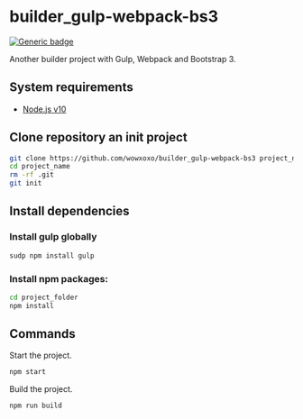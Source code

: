 # builder_gulp-webpack-bs3

[![Generic badge](https://img.shields.io/badge/version-2.1.0-<COLOR>.svg)](https://github.com/wowxoxo/builder_gulp-webpack-bs3)

Another builder project with Gulp, Webpack and Bootstrap 3.

## System requirements

- [Node.js v10](https://nodejs.org)

## Clone repository an init project

```Bash
git clone https://github.com/wowxoxo/builder_gulp-webpack-bs3 project_name
cd project_name
rm -rf .git
git init
```

## Install dependencies

### Install gulp globally

```Bash
sudp npm install gulp
```

### Install npm packages:

```Bash
cd project_folder
npm install
```

## Commands

Start the project.

```Bash
npm start
```

Build the project.

```Bash
npm run build
```
